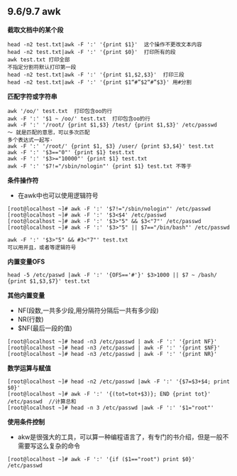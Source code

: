 ## 9.6/9.7 awk
**截取文档中的某个段**
```
head -n2 test.txt|awk -F ':' '{print $1}'  这个操作不更改文本内容
head -n2 test.txt|awk -F ':' '{print $0}'  打印所有的段
awk test.txt 打印全部
不指定分割符默认打印第一段
head -n2 test.txt|awk -F ':' '{print $1,$2,$3}'  打印三段
head -n2 test.txt|awk -F ':' '{print $1“#”$2“#”$3}' 用#分割
```

**匹配字符或字符串**
```
awk '/oo/' test.txt  打印包含oo的行
awk -F ':' '$1 ~ /oo/' test.txt  打印包含oo的行 
awk -F ':' '/root/ {print $1,$3} /test/ {print $1,$3}' /etc/passwd   ～ 就是匹配的意思，可以多次匹配
多个表达式一起写·
awk -F ':' '/root/' {print $1, $3} /user/ {print $3,$4}' test.txt
awk -F ':' '$3=="0"' {print $1} test.txt
awk -F ':' '$3>="10000"' {print $1} test.txt
awk -F ':' '$7!="/sbin/nologin"' {print $1} test.txt 不等于
```

**条件操作符**
* 在awk中也可以使用逻辑符号
```
[root@localhost ~]# awk -F ':' '$7!="/sbin/nologin"' /etc/passwd
[root@localhost ~]# awk -F ':' '$3<$4' /etc/passwd
[root@localhost ~]# awk -F ':' '$3>"5" && $3<"7"' /etc/passwd
[root@localhost ~]# awk -F ':' '$3>"5" || $7=="/bin/bash"' /etc/passwd

awk -F ':' '$3>"5" && #3<"7"' test.txt
可以用并且，或者等逻辑符号
```



**内置变量OFS**
```
head -5 /etc/paswd |awk -F ':' '{OFS=='#'}' $3>1000 || $7 ~ /bash/ {print $1,$3,$7}' test.txt
```
**其他内置变量**
* NF(段数,一共多少段,用分隔符分隔后一共有多少段)   
* NR(行数)
* $NF(最后一段的值)

```
[root@localhost ~]# head -n3 /etc/passwd | awk -F ':' '{print NF}'
[root@localhost ~]# head -n3 /etc/passwd | awk -F ':' '{print $NF}'
[root@localhost ~]# head -n3 /etc/passwd | awk -F ':' '{print NR}'
```

**数学运算与赋值**
```
[root@localhost ~]# head -n2 /etc/passwd |awk -F ':' '{$7=$3+$4; print $0}'
[root@localhost ~]# awk -F ':' '{(tot=tot+$3)}; END {print tot}' /etc/passwd  //计算总和
[root@localhost ~]# head -n 3 /etc/passwd |awk -F ':' '$1="root"'
```

**使用条件控制**
* akw是很强大的工具，可以算一种编程语言了，有专门的书介绍，但是一般不需要写这么复杂的命令
```
[root@localhost ~]# awk -F ':' '{if ($1=="root") print $0}' /etc/passwd
``` 





